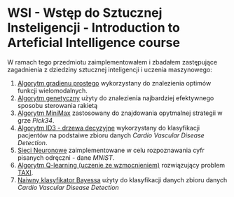 # WSI - Wstęp do Sztucznej Insteligencji - Introduction to Arteficial Intelligence course

W ramach tego przedmiotu zaimplementowałem i zbadałem zastępujące zagadnienia z dziedziny sztucznej inteligencji i uczenia maszynowego:
1. [Algorytm gradienu prostego](https://github.com/WroblewskiAdam/WSI/blob/master/lab1%20-%20Algorytm%20gradientu%20prostego/WSI_Zad_1_Adam_Wróblewski.ipynb) wykorzystany do znalezienia optimów funkcji wielomodalnych.
2. [Algorytm genetyczny](https://github.com/WroblewskiAdam/WSI/tree/master/lab2%20-%20Algorytm%20genetyczny) użyty do znalezienia najbardziej efektywnego sposobu sterowania rakietą
3. [Algorytm MiniMax](https://github.com/WroblewskiAdam/WSI/tree/master/lab3%20-%20Algorytm%20MiniMax) zastosowany do znajdowania opytmalnej strategii w grze *Pick34*.
4. [Algorytm ID3 - drzewa decyzyjne](https://github.com/WroblewskiAdam/WSI/blob/master/lab4%20-%20Algorytm%20ID3%20drzewa%20decyzyjne/ID3_algorithm.ipynb) wykorzystany do klasyfikacji pacjentów na podstaiwe zbioru danych *Cardio Vascular Disease Detection*.
5. [Sieci Neuronowe](https://github.com/WroblewskiAdam/WSI/blob/master/lab5%20-%20Sieci%20Neuronowe/wsi_5_mnist.ipynb) zaimplementowane w celu rozpoznawania cyfr pisanych odręczni - dane *MNIST*.
6. [Algorytm Q-learning (uczenie ze wzmocnieniem)](https://github.com/WroblewskiAdam/WSI/blob/master/lab6%20-%20Algorytm%20Q-Learning/wsi_zad6.ipynb) rozwiązujący problem [TAXI](https://www.gymlibrary.dev/environments/toy_text/taxi/).
7. [Naiwny klasyfikator Bayessa](https://github.com/WroblewskiAdam/WSI/blob/master/lab7%20-%20Naiwny%20klasyfikator%20Bayessa/bayess.ipynb) użyty do klasyfikacji danych zbioru danych *Cardio Vascular Disease Detection*

